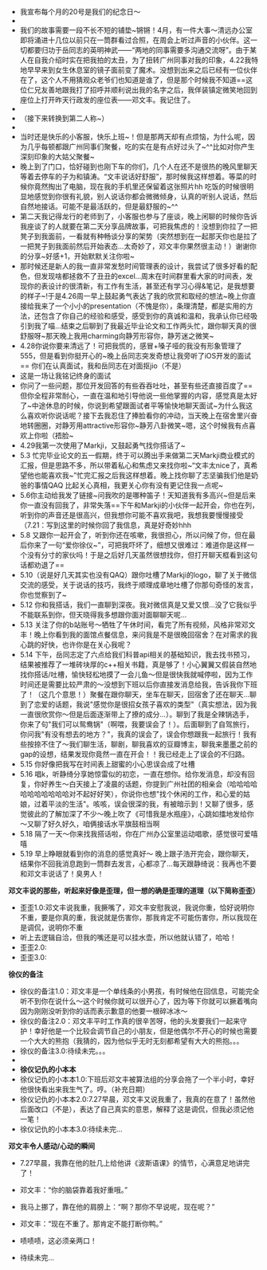 - 我宣布每个月的20号是我们的纪念日～
- 
- 我们的故事需要一段不长不短的铺垫~锵锵！4月，有一件大事～清远办公室即将涌进十几位以前只在一筒群看过合照，在周会上听过声音的小伙伴。这一切都要归功于岳同志的英明神武——“两地的同事需要多沟通交流呀”。由于某人在自我介绍时实在把我拍的太丑，为了扭转广州同事对我的印象，4.22我特地早早来到女生休息室的镜子面前变了魔术。没想到出来之后已经有一位伙伴在了，这个人不用猜观众老爷们也知道是谁了，但是那个时候我不知道==这位仁兄友善地跟我打了招呼并顺利说出我的名字之后，我佯装镇定微笑地回到座位上打开昨天行政发的座位表——邓文丰。我记住了。
- 
- （接下来转换到第二人称~）
- 
- 当时还是快乐的小客服，快乐上班~！但是那两天却有点烦恼，为什么呢，因为几乎每顿都跟广州同事们聚餐，吃的实在是有点好过头了~^^比如对你产生深刻印象的大姑父聚餐~
- 晚上到了门口，恰好碰到也刚下车的你们，几个人在还不是很热的晚风里聊天等着去停车的子为和镇涛。“文丰说话好舒服”，那时候我这样想着。等菜的时候你竟然掏出了电脑，现在我的手机里还保留着这张照片hh  吃饭的时候很明显地感觉到你很有礼貌，别人说话你都会微微倾身，认真的听别人说话，然后自然地接话。可能不是最活跃的，但是最舒服的~^^
- 第二天我记得龙行的老师到了，小客服也参与了座谈，晚上闲聊的时候你告诉我座谈了的人就要在第二天分享品牌故事，可把我焦虑的！没想到你拉了一把凳子到我面前，一看就有种畅谈分享的架势（突然想到在一起那天你也是拉了一把凳子到我面前然后开始表态...太奇妙了，邓文丰你果然很主动！）谢谢你的分享~好感+1，开始默默关注你啦~
- 那时候还是新人的我一直非常发愁时间管理表的设计，我尝试了很多好看的配色，但发现啥都拯救不了丑丑的excel...周末在时间群里看大家的时间表，发现你的表设计的很清新，有工作有生活，甚至还有学习心得&笔记，是我想要的样子~!于是4.26周一早上鼓起勇气表达了我的欣赏和取经的想法~晚上你直接给我来了一个小小的presentation（不愧是你），条理清楚，都是实用的方法，还包含了你自己的经验和感受，感受到你的真诚和温和，我承认你已经吸引到我了喵...结束之后聊到了我最近毕业论文和工作两头忙，跟你聊天真的很舒服呀~那天晚上我用charming向静芳形容你，静芳迷之微笑~
- 4.28你说你要来清远了！可把我慌的，感冒+嗓子哑的我没有形象管理了555，但是看到你挺开心的~晚上岳同志突发奇想让我旁听了iOS开发的面试 == 你们在认真面试，我和岳同志在对面抠jio（不是）
- 这是一场让我铭记终身的面试
- 你问了一些问题，那位开发回答的有些吞吞吐吐，甚至有些还直接百度了== 但你全程非常耐心，一直在温和地引导他说一些他掌握的内容，感觉真是太好了~中途休息的时候，你说到希望跟面试者平等愉快地聊天面试~为什么我这么喜欢听你说话呢？接下去我忍住了捧脸看你的冲动，当天晚上在宿舍里兴奋地转圈圈，对静芳用attractive形容你~静芳八卦微笑~嗯，这个时候我有点喜欢上你啦（捂脸~
- 4.29我第一次使用了Markji，又鼓起勇气找你搭话了~
- 5.3 忙完毕业论文的五一假期，终于可以腾出手来做第二天Markji商业模式的汇报，但是思路不多，所以带着私心和焦虑又来找你啦~“文丰太nice了，真希望他也能喜欢我~”忙完汇报之后我这样想着。晚上找你聊了志坚骗我们他是奶爸的事情QAQ 比起关心真相，我更关心你有没有更记住我一点呢~
- 5.6你主动给我发了链接~问我吹的是哪种笛子！天知道我有多高兴~但是后来你一直没有回我了，非常失落==下午和Markji的小伙伴一起开会，你也在列，听到你的声音还是很高兴，但我想你可能不喜欢我吧，我想我要慢慢接受（7.21：写到这里的时候你回了我信息，真是好奇妙hhh
- 5.8 又跟你一起开会了，听到你还在咳嗽，我很担心，所以问候了你，但在最后你来了一句“爱你徐仪~”，可把我吓坏了，细想又很难过：难道你是这样一个没有分寸的家伙吗！于是之后好几天虽然很想找你，但打开聊天框看到这句话都劝退了==
- 5.10（说是好几天其实也没有QAQ）跟你吐槽了Markji的logo，聊了关于微信交流的感受，关于说话的技巧，我终于顺理成章地吐槽了你那句奇怪的发言，你也觉察到了~
- 5.12 你和我搭话，我们一直聊到深夜。我对微信真是又爱又恨...没了它我似乎不能联系到你，但天晓得我多想跟你面对面聊聊天呢...
- 5.13 关注了你的b站账号～牺牲了午休时间，看完了所有视频，风格非常邓文丰！晚上你看到我的面馆点餐信息，来问我是不是很晚回宿舍？在对需求的我心跳的好快，也许你是在关心我呢？
- 5.14 下午，岳同志定了六点给我们科普api相关的基础知识，我去找书预习，结果被推荐了一堆砖块厚的c++相关书籍，真是够了！小心翼翼又假装自然地找你搭话/吐槽，愉快轻松地摸了一会儿鱼～但是很快我就喊停啦，因为工作时间还是需要比较严肃的～没想到下班以后你直接发消息给我，告诉我你下班了！（这几个意思！）聚餐在跟你聊天，坐车在聊天，回宿舍了还在聊天...聊到了恋爱的话题，我说"感觉你是很招女孩子喜欢的类型"（真实想法，因为我一直很欣赏你～但是后面逐渐带上了撩的成分...）。聊到了我是全辣锅选手，你来了句"我们可以鸳鸯锅"（啊喂，我要误会了！）。后面聊到了自驾旅行，你问我"有没有想去的地方？"，我真的误会了，误会你想跟我一起旅行！我有些按捺不住了～我们聊生活，聊剧，聊我喜欢的豆瓣博主，聊我来墨墨之前的gap的设想，结果发现你竟然一直在开会！！我已经走上了误会的不归路。
- 5.15 你好像把我写在时间表上甜蜜的小心思误会成了吐槽
- 5.16 唱k，听静绮分享她惊雷似的初恋，一直在想你。给你发消息，却没有回复，你好养生～白天接上了凌晨的话题，你提到广州社团的相亲会（哈哈哈哈哈哈哈哈哈哈哈对不起好好笑），你说你也想"找个休闲的工作，和心爱的姑娘，过着平淡的生活"。咳咳，误会很深的我，有被暗示到！又聊了很多，感觉彼此的了解加深了不少～晚上吹了《可惜我是水瓶座》，心跳如擂地发给你～又聊了好久好久，咱俩接话水平旗鼓相当啊
- 5.18 隔了一天～你来找我搭话啦，你在广州办公室里运动唱歌，感觉很可爱嘻嘻
- 5.19 早上睁眼就看到你的消息的感觉真好～ 晚上跟子浩开完会，跟你聊天，结果你不回我消息跑到一筒群去发言，心都凉了...每天跟静绮说：我再也不要和邓文丰说话了！臭男人！







**邓文丰说的那些，听起来好像是歪理，但一想的确是歪理的道理（以下简称歪歪）**
- 歪歪1.0:邓文丰说我重，我撅嘴了，邓文丰安慰我说，我说你重，恰好说明你不重，要是你真的重，我说就是伤害你，那我肯定不可能伤害你，所以我现在是调侃，说明你不重
-   听上去逻辑自洽，但我的嘴还是可以挂水壶，所以他就认错了，哈哈！
- 歪歪2.0:
- 歪歪3.0:

**徐仪的备注**
- 徐仪的备注1.0：邓文丰是一个单线条的小男孩，有时候他在回信息，可能完全听不到你在说什么～这个时候你就可以很开心了，因为等下你就可以撅着嘴向因为刚刚没听到你的话而表示歉意的他要一根碎冰冰～
- 徐仪的备注2.0：邓文丰平时工作真的很辛苦呀，他的头发要我们一起来守护！幸好他是一个比较会调节自己的小朋友，但是他偶尔不开心的时候也需要一个大大的熊抱（我猜的，因为他似乎无时无刻都希望有大大的熊抱。。。
- 徐仪的备注3.0:待续未完。。。
- 
- **徐仪记仇的小本本**
- 徐仪记仇的小本本1.0:下班后邓文丰被算法组的分享会拖了一个半小时，幸好他很快看出来我生气了。哼。（补充日期）
- 徐仪记仇的小本本2.0:7.27早晨，邓文丰又说我重了，我真的在意了！虽然他后面改口（不是），表达了自己真实的意思，解释了这是调侃，但我必须记他一笔！
- 徐仪记仇的小本本3.0:待续未完...

**邓文丰令人感动/心动的瞬间**
- 7.27早晨，我靠在他的肚几上给他讲《波斯语课》的情节，心满意足地讲完了！
- 邓文丰：“你的脑袋靠着我好重哦。”
- 我马上挪了，靠在他的肩膀上：“啊？那你不早说呢，现在呢？”
- 邓文丰：“现在不重了。那肯定不能打断你鸭。”
- 啧啧啧，这必须亲两口！

- 待续未完...
